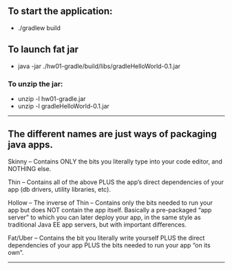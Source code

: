 ## To start the application:
* ./gradlew build

## To launch fat jar 
* java -jar ./hw01-gradle/build/libs/gradleHelloWorld-0.1.jar

### To unzip the jar:
* unzip -l hw01-gradle.jar
* unzip -l gradleHelloWorld-0.1.jar

--------------------------------------

## The different names are just ways of packaging java apps.
Skinny – Contains ONLY the bits you literally type into your code editor, and NOTHING else.

Thin – Contains all of the above PLUS the app’s direct dependencies of your app (db drivers, utility libraries, etc).

Hollow – The inverse of Thin – Contains only the bits needed to run your app but does NOT contain the app itself. Basically a pre-packaged “app server” to which you can later deploy your app, in the same style as traditional Java EE app servers, but with important differences.

Fat/Uber – Contains the bit you literally write yourself PLUS the direct dependencies of your app PLUS the bits needed to run your app “on its own”.

--------------------------------------

